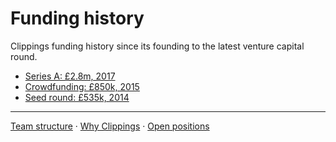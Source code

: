 Funding history
===============

Clippings funding history since its founding to the latest venture capital round.

- [Series A: £2.8m, 2017](https://www.crunchbase.com/funding_round/clippings-com-series-a--64d85619)
- [Crowdfunding: £850k, 2015](https://www.crowdcube.com/investment/clippings-com-19638)
- [Seed round: £535k, 2014](https://www.crunchbase.com/funding_round/clippings-com-seed--06712d33)

---

[Team structure](../team-structure.md#readme)
&middot;
[Why Clippings](../why-clippings.md)
&middot;
[Open positions](../readme.md#open-positions)
